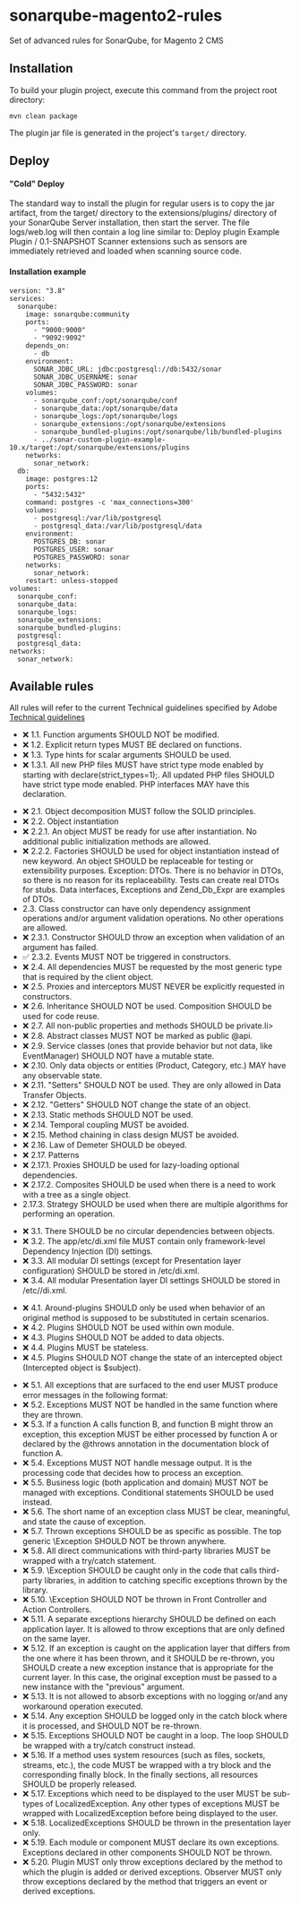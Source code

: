 # sonarqube-magento2-rules
Set of advanced rules for SonarQube, for Magento 2 CMS

<h2>Installation</h2>
To build your plugin project, execute this command from the project root directory:

`mvn clean package`

The plugin jar file is generated in the project's `target/` directory.

<h2>Deploy</h2>
<h4>"Cold" Deploy</h4>
The standard way to install the plugin for regular users is to copy the jar artifact, from the target/ directory to the extensions/plugins/ directory of your SonarQube Server installation, then start the server. The file logs/web.log will then contain a log line similar to:
Deploy plugin Example Plugin / 0.1-SNAPSHOT
Scanner extensions such as sensors are immediately retrieved and loaded when scanning source code.

<h4>Installation example</h4>

````
version: "3.8"
services:
  sonarqube:
    image: sonarqube:community
    ports:
      - "9000:9000"
      - "9092:9092"
    depends_on:
      - db
    environment:
      SONAR_JDBC_URL: jdbc:postgresql://db:5432/sonar
      SONAR_JDBC_USERNAME: sonar
      SONAR_JDBC_PASSWORD: sonar
    volumes:
      - sonarqube_conf:/opt/sonarqube/conf
      - sonarqube_data:/opt/sonarqube/data
      - sonarqube_logs:/opt/sonarqube/logs
      - sonarqube_extensions:/opt/sonarqube/extensions
      - sonarqube_bundled-plugins:/opt/sonarqube/lib/bundled-plugins
      - ../sonar-custom-plugin-example-10.x/target:/opt/sonarqube/extensions/plugins
    networks:
      sonar_network:
  db:
    image: postgres:12
    ports:
      - "5432:5432"
    command: postgres -c 'max_connections=300'
    volumes:
      - postgresql:/var/lib/postgresql
      - postgresql_data:/var/lib/postgresql/data
    environment:
      POSTGRES_DB: sonar
      POSTGRES_USER: sonar
      POSTGRES_PASSWORD: sonar
    networks:
      sonar_network:
    restart: unless-stopped
volumes:
  sonarqube_conf:
  sonarqube_data:
  sonarqube_logs:
  sonarqube_extensions:
  sonarqube_bundled-plugins:
  postgresql:
  postgresql_data:
networks:
  sonar_network:

````

<h2>Available rules</h2>
All rules will refer to the current Technical guidelines specified by Adobe <a href="https://developer.adobe.com/commerce/php/coding-standards/technical-guidelines/">Technical guidelines
</a>

<ul>
    <li>❌ 1.1. Function arguments SHOULD NOT be modified.</li>
    <li>❌ 1.2. Explicit return types MUST BE declared on functions.</li>
    <li>❌ 1.3. Type hints for scalar arguments SHOULD be used.</li>
    <li>❌ 1.3.1. All new PHP files MUST have strict type mode enabled by starting with declare(strict_types=1);. All updated PHP files SHOULD have strict type mode enabled. PHP interfaces MAY have this declaration.
</ul>
<ul>
    <li>❌  2.1. Object decomposition MUST follow the SOLID principles.</li>
    <li>❌ 2.2. Object instantiation </li>
    <li>❌ 2.2.1. An object MUST be ready for use after instantiation. No additional public initialization methods are allowed.</li>
    <li>❌ 2.2.2. Factories SHOULD be used for object instantiation instead of new keyword. An object SHOULD be replaceable for testing or extensibility purposes. Exception: DTOs. There is no behavior in DTOs, so there is no reason for its replaceability. 
       Tests can create real DTOs for stubs. Data interfaces, Exceptions and Zend_Db_Expr are examples of DTOs.</li>
    <li>2.3. Class constructor can have only dependency assignment operations and/or argument validation operations. No other operations are allowed.</li>
    <li>❌ 2.3.1. Constructor SHOULD throw an exception when validation of an argument has failed.</li>
    <li>✅ 2.3.2. Events MUST NOT be triggered in constructors.</li>
    <li>❌ 2.4. All dependencies MUST be requested by the most generic type that is required by the client object.</li>
    <li>❌ 2.5. Proxies and interceptors MUST NEVER be explicitly requested in constructors.
    <li>❌ 2.6. Inheritance SHOULD NOT be used. Composition SHOULD be used for code reuse.</li>
    <li>❌ 2.7. All non-public properties and methods SHOULD be private.</</li>li>
    <li>❌ 2.8. Abstract classes MUST NOT be marked as public @api.</li>
    <li>❌ 2.9. Service classes (ones that provide behavior but not data, like EventManager) SHOULD NOT have a mutable state.</li>
    <li>❌ 2.10. Only data objects or entities (Product, Category, etc.) MAY have any observable state.</li>
    <li>❌ 2.11. "Setters" SHOULD NOT be used. They are only allowed in Data Transfer Objects.</li>
    <li>❌ 2.12. "Getters" SHOULD NOT change the state of an object.</li>
    <li>❌ 2.13. Static methods SHOULD NOT be used.</li>
    <li>❌ 2.14. Temporal coupling MUST be avoided.</li>
    <li>❌ 2.15. Method chaining in class design MUST be avoided.</li>
    <li>❌ 2.16. Law of Demeter SHOULD be obeyed.</li>
    <li>❌ 2.17. Patterns</li>
    <li>❌ 2.17.1. Proxies SHOULD be used for lazy-loading optional dependencies.</li>
    <li>❌ 2.17.2. Composites SHOULD be used when there is a need to work with a tree as a single object.</li>
    <li>2.17.3. Strategy SHOULD be used when there are multiple algorithms for performing an operation.</li>
</ul>

<ul>
    <li>❌ 3.1. There SHOULD be no circular dependencies between objects.</li>
    <li>❌ 3.2. The app/etc/di.xml file MUST contain only framework-level Dependency Injection (DI) settings.</li>
    <li>❌ 3.3. All modular DI settings (except for Presentation layer configuration) SHOULD be stored in <module_dir>/etc/di.xml.</li>
    <li>❌ 3.4. All modular Presentation layer DI settings SHOULD be stored in <module_dir>/etc/<area_code>/di.xml.</li>
</ul>

<ul>
    <li>❌ 4.1. Around-plugins SHOULD only be used when behavior of an original method is supposed to be substituted in certain scenarios.</li>
    <li>❌ 4.2. Plugins SHOULD NOT be used within own module.</li>
    <li>❌ 4.3. Plugins SHOULD NOT be added to data objects.</li>
    <li>❌ 4.4. Plugins MUST be stateless.</li>
    <li>❌ 4.5. Plugins SHOULD NOT change the state of an intercepted object (Intercepted object is $subject).</li>
</ul>

<ul>
    <li>❌ 5.1. All exceptions that are surfaced to the end user MUST produce error messages in the following format:</li>
    <li>❌ 5.2. Exceptions MUST NOT be handled in the same function where they are thrown.</li>
    <li>❌ 5.3. If a function A calls function B, and function B might throw an exception, this exception MUST be either processed by function A or declared by the @throws annotation in the documentation block of function A.</li>
    <li>❌ 5.4. Exceptions MUST NOT handle message output. It is the processing code that decides how to process an exception.</li>
    <li>❌ 5.5. Business logic (both application and domain) MUST NOT be managed with exceptions. Conditional statements SHOULD be used instead.</li>
    <li>❌ 5.6. The short name of an exception class MUST be clear, meaningful, and state the cause of exception.</li>
    <li>❌ 5.7. Thrown exceptions SHOULD be as specific as possible. The top generic \Exception SHOULD NOT be thrown anywhere.</li>
    <li>❌ 5.8. All direct communications with third-party libraries MUST be wrapped with a try/catch statement.</li>
    <li>❌ 5.9. \Exception SHOULD be caught only in the code that calls third-party libraries, in addition to catching specific exceptions thrown by the library.</li>
    <li>❌ 5.10. \Exception SHOULD NOT be thrown in Front Controller and Action Controllers.</li>
    <li>❌ 5.11. A separate exceptions hierarchy SHOULD be defined on each application layer. It is allowed to throw exceptions that are only defined on the same layer.</li>
    <li>❌ 5.12. If an exception is caught on the application layer that differs from the one where it has been thrown, and it SHOULD be re-thrown, you SHOULD create a new exception instance that is appropriate for the current layer.
            In this case, the original exception must be passed to a new instance with the "previous" argument.</li>
    <li>❌ 5.13. It is not allowed to absorb exceptions with no logging or/and any workaround operation executed.</li>
    <li>❌ 5.14. Any exception SHOULD be logged only in the catch block where it is processed, and SHOULD NOT be re-thrown.</li>
    <li>❌ 5.15. Exceptions SHOULD NOT be caught in a loop. The loop SHOULD be wrapped with a try/catch construct instead.</li>
    <li>❌ 5.16. If a method uses system resources (such as files, sockets, streams, etc.), 
            the code MUST be wrapped with a try block and the corresponding finally block. 
            In the finally sections, all resources SHOULD be properly released.</li>
    <li>❌ 5.17. Exceptions which need to be displayed to the user MUST be sub-types of LocalizedException. 
            Any other types of exceptions MUST be wrapped with LocalizedException before being displayed to the user.</li>
    <li>❌ 5.18. LocalizedExceptions SHOULD be thrown in the presentation layer only.</li>
    <li>❌ 5.19. Each module or component MUST declare its own exceptions. 
        Exceptions declared in other components SHOULD NOT be thrown.</li>
    <li>❌ 5.20. Plugin MUST only throw exceptions declared by the method to which the plugin is added or derived exceptions. 
        Observer MUST only throw exceptions declared by the method that triggers an event or derived exceptions.</li>
</ul>


